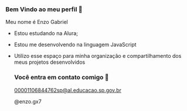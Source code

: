 ### Bem Vindo ao meu perfil 👋

Meu nome é Enzo Gabriel

- Estou estudando na Alura;
- Estou me desenvolvendo na linguagem JavaScript
- Utilizo esse espaço para minha organização e compartilhamento dos meus projetos desenvolvidos

  ### Você entra em contato comigo 📧

  00001106844762sp@al.educacao.sp.gov.br

  @enzo.gx7
